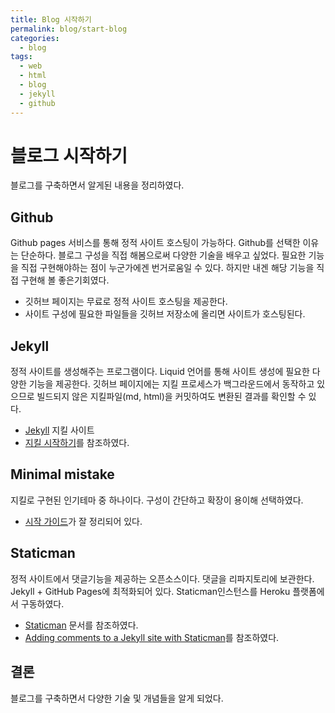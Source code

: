 ```yaml
---
title: Blog 시작하기
permalink: blog/start-blog
categories:
  - blog
tags:
  - web
  - html
  - blog
  - jekyll
  - github
---
```




# 블로그 시작하기
블로그를 구축하면서 알게된 내용을 정리하였다.

## Github
Github pages 서비스를 통해 정적 사이트 호스팅이 가능하다.  Github를 선택한 이유는 단순하다.
블로그 구성을 직접 해봄으로써 다양한 기술을 배우고 싶었다. 필요한 기능을 직접 구현해야하는 점이 누군가에겐 번거로움일 수 있다. 하지만 내겐 해당 기능을 직접 구현해 볼 좋은기회였다.

* 깃허브 페이지는 무료로 정적 사이트 호스팅을 제공한다.
* 사이트 구성에 필요한 파일들을 깃허브 저장소에 올리면 사이트가 호스팅된다.

## Jekyll
정적 사이트를 생성해주는 프로그램이다. Liquid 언어를 통해 사이트 생성에 필요한 다양한 기능을 제공한다. 깃허브 페이지에는 지킬 프로세스가 백그라운드에서 동작하고 있으므로 빌드되지 않은 지킬파일(md, html)을 커밋하여도 변환된 결과를 확인할 수 있다.
* [Jekyll](https://jekyllrb.com/) 지킬 사이트
* [지킬 시작하기](http://jekyllbootstrap.com/)를 참조하였다.

## Minimal mistake
지킬로 구현된 인기테마 중 하나이다. 구성이 간단하고 확장이 용이해 선택하였다.
* [시작 가이드](https://mmistakes.github.io/minimal-mistakes/docs/quick-start-guide/)가 잘 정리되어 있다.

## Staticman
정적 사이트에서 댓글기능을 제공하는 오픈소스이다. 댓글을 리파지토리에 보관한다.
Jekyll + GitHub Pages에 최적화되어 있다.  Staticman인스턴스를 Heroku 플랫폼에서 구동하였다.
* [Staticman](https://staticman.net/) 문서를 참조하였다.
* [Adding comments to a Jekyll site with Staticman](https://mademistakes.com/mastering-jekyll/static-comments/)를 참조하였다.

## 결론
블로그를 구축하면서 다양한 기술 및 개념들을 알게 되었다.  